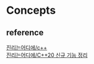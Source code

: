 # Concepts

## reference 
[진리는어디에/c++](https://kukuta.tistory.com/252)  
[진리는어디에/C++20 신규 기능 정리](https://kukuta.tistory.com/220)  
